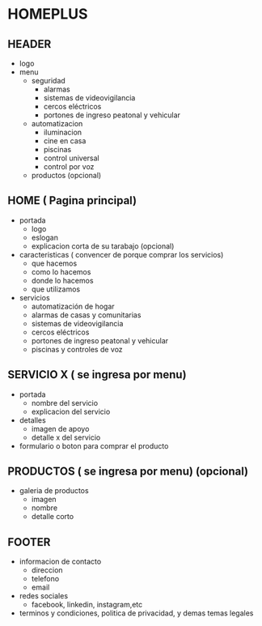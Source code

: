 # HOMEPLUS

## HEADER
- logo 
- menu
    - seguridad
        - alarmas
        - sistemas de videovigilancia
        - cercos eléctricos
        - portones de ingreso peatonal y vehicular
    - automatizacion
        - iluminacion
        - cine en casa
        - piscinas
        - control universal
        - control por voz
    - productos (opcional)
## HOME ( Pagina principal)
- portada
    - logo
    - eslogan
    - explicacion corta de su tarabajo (opcional)
- caracteristicas ( convencer de porque comprar los servicios)
    - que hacemos
    - como lo hacemos
    - donde lo hacemos
    - que utilizamos
- servicios 
    - automatización de hogar
    - alarmas de casas y comunitarias
    - sistemas de videovigilancia
    - cercos eléctricos
    - portones de ingreso peatonal y vehicular
    - piscinas y controles de voz

## SERVICIO X ( se ingresa por menu)
- portada
    - nombre del servicio
    - explicacion del servicio
- detalles
    - imagen de apoyo
    - detalle x del servicio
- formulario o boton para comprar el producto

## PRODUCTOS ( se ingresa por menu) (opcional)
- galeria de productos 
    - imagen
    - nombre
    - detalle corto

## FOOTER
- informacion de contacto
    - direccion
    - telefono 
    - email
- redes sociales
    - facebook, linkedin, instagram,etc
- terminos y condiciones, politica de privacidad, y demas temas legales
